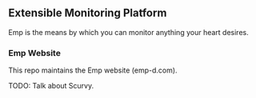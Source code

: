 ## Extensible Monitoring Platform ##

Emp is the means by which you can monitor anything your heart desires.


### Emp Website ###

This repo maintains the Emp website (emp-d.com). 




TODO: Talk about Scurvy.


